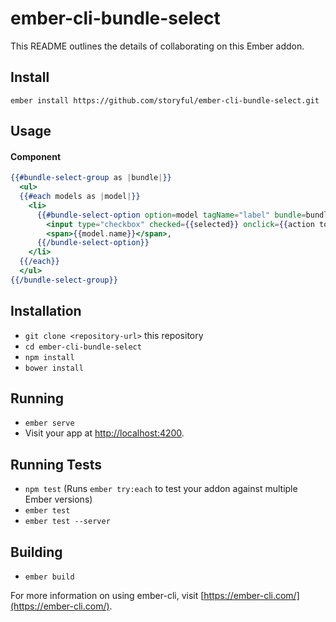 # ember-cli-bundle-select

This README outlines the details of collaborating on this Ember addon.

## Install

```
ember install https://github.com/storyful/ember-cli-bundle-select.git

```

## Usage

#### Component

```hbs
{{#bundle-select-group as |bundle|}}
  <ul>
  {{#each models as |model|}}
    <li>
      {{#bundle-select-option option=model tagName="label" bundle=bundle as |selected toggleAction|}}
        <input type="checkbox" checked={{selected}} onclick={{action toggleAction}} />
        <span>{{model.name}}</span>,
      {{/bundle-select-option}}
    </li>
  {{/each}}
  </ul>
{{/bundle-select-group}}
```

## Installation

* `git clone <repository-url>` this repository
* `cd ember-cli-bundle-select`
* `npm install`
* `bower install`

## Running

* `ember serve`
* Visit your app at [http://localhost:4200](http://localhost:4200).

## Running Tests

* `npm test` (Runs `ember try:each` to test your addon against multiple Ember versions)
* `ember test`
* `ember test --server`

## Building

* `ember build`

For more information on using ember-cli, visit [https://ember-cli.com/](https://ember-cli.com/).
